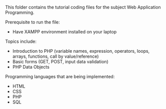 This folder contains the tutorial coding files for the subject Web Application Programming.

Prerequisite to run the file:
- Have XAMPP environment installed on your laptop

Topics include:
- Introduction to PHP (variable names, expression, operators, loops, arrays, functions, call by value/reference)
- Basic forms (GET, POST, input data validation)
- PHP Data Objects

Programming languages that are being implemented:
- HTML
- CSS
- PHP
- SQL
